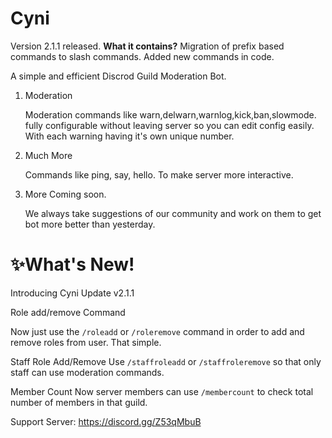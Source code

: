 # Cyni
Version 2.1.1 released.
**What it contains?**
Migration of prefix based commands to slash commands.
Added new commands in code.

A simple and efficient Discrod Guild Moderation Bot.

1) Moderation

   Moderation commands like warn,delwarn,warnlog,kick,ban,slowmode. fully configurable without leaving server so you can edit config easily. With each warning having it's own unique number.

2) Much More

   Commands like ping, say, hello. To make server more interactive.


3) More Coming soon.

   We always take suggestions of our community and work on them to get bot more better than yesterday.

# ✨What's New!

Introducing Cyni Update v2.1.1

Role add/remove Command

   Now just use the `/roleadd` or `/roleremove` command in order to add and remove roles from user. That simple.

Staff Role Add/Remove
   Use `/staffroleadd` or `/staffroleremove` so that only staff can use moderation commands.

Member Count
   Now server members can use `/membercount` to check total number of members in that guild.

Support Server: https://discord.gg/Z53qMbuB
